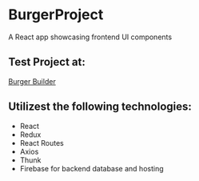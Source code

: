 # BurgerProject
A React app showcasing frontend UI components

## Test Project at:
[Burger Builder](https://react-burger-3e3cf.web.app/)

## Utilizest the following technologies:
- React
- Redux
- React Routes
- Axios
- Thunk
- Firebase for backend database and hosting